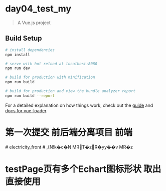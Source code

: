 # day04_test_my

> A Vue.js project

## Build Setup

``` bash
# install dependencies
npm install

# serve with hot reload at localhost:8080
npm run dev

# build for production with minification
npm run build

# build for production and view the bundle analyzer report
npm run build --report
```

For a detailed explanation on how things work, check out the [guide](http://vuejs-templates.github.io/webpack/) and [docs for vue-loader](http://vuejs.github.io/vue-loader).


# 第一次提交  前后端分离项目  前端
#   e l e c t r i c i t y _ f r o n t 
 
 #     ,{ N!k�c�N    MRT�zR�yy��v    MR�z
 
 


#  testPage页有多个Echart图标形状  取出直接使用